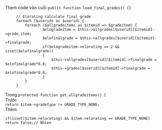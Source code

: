 Them code vào cuối  ```public function load_final_grades() {}```  

```
     // Elorating calculate final grade
     foreach ($userids as $userid) {
         foreach ($allgradeitems as $itemid => $gradeitem) {
                 $elogradeitem = $this->allgrades[$userid][$itemid]->grade_item;
                 $elofinalgrade = $this->allgrades[$userid][$itemid]->finalgrade;
                 if($elogradeitem->elorating == 2 && isset($elofinalgrade))
                 {
                     $this->allgrades[$userid][$itemid]->finalgrade = $elofinalgrade*0.8;
                     $this->grades[$userid][$itemid]->finalgrade = $elofinalgrade*0.8;
                 }
         }
     }        
```  
Trong ```protected function get_allgradeitems() {```  
Trước  
```return $item->gradetype != GRADE_TYPE_NONE; ```  
Thêm  
```
if(isset($item->elorating) && $item->elorating == GRADE_TYPE_NONE) return false;// Nhien
```  
